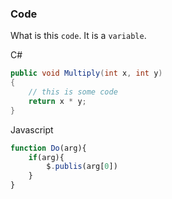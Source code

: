### Code

What is this `code`. It is a `variable`.

C#
```C#
public void Multiply(int x, int y)
{
    // this is some code 
    return x * y;
}
```

Javascript
```js
function Do(arg){
    if(arg){
        $.publis(arg[0])
    }
}
```